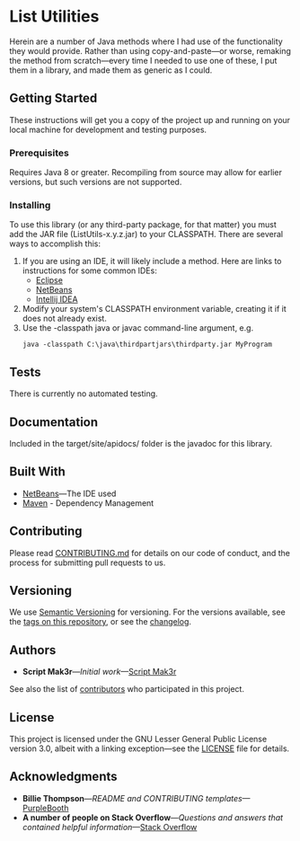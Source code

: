 # List Utilities

Herein are a number of Java methods where I had use of the functionality they would provide. Rather than using copy-and-paste—or worse, remaking the method from scratch—every time I needed to use one of these, I put them in a library, and made them as generic as I could.

## Getting Started

These instructions will get you a copy of the project up and running on your local machine for development and testing purposes.

### Prerequisites

Requires Java 8 or greater. Recompiling from source may allow for earlier versions, but such versions are not supported.

### Installing

To use this library (or any third-party package, for that matter) you must add the JAR file (ListUtils-x.y.z.jar) to your CLASSPATH. There are several ways to accomplish this:

 1. If you are using an IDE, it will likely include a method. Here are links to instructions for some common IDEs:
     - [Eclipse](https://javarevisited.blogspot.com/2016/07/eclipse-how-to-add-external-jar-into-classpath.html)
     - [NetBeans](https://netbeans.org/kb/74/java/project-setup.html#projects-classpath)
     - [Intellij IDEA](https://www.jetbrains.com/help/idea/library.html)
 2. Modify your system's CLASSPATH environment variable, creating it if it does not already exist.
 3. Use the -classpath java or javac command-line argument, e.g.
    ```
    java -classpath C:\java\thirdpartjars\thirdparty.jar MyProgram
    ```
## Tests

There is currently no automated testing.

## Documentation

Included in the target/site/apidocs/ folder is the javadoc for this library.

## Built With

* [NetBeans](https://netbeans.org/)—The IDE used
* [Maven](https://maven.apache.org/) - Dependency Management

## Contributing

Please read [CONTRIBUTING.md](https://github.com/Script-Mak3r/list-utilities-library/blob/master/CONTRIBUTING.md) for details on our code of conduct, and the process for submitting pull requests to us.

## Versioning

We use [Semantic Versioning](https://semver.org/) for versioning. For the versions available, see the [tags on this repository](https://github.com/Script-Mak3r/list-utilities-library/tags), or see the [changelog](CHANGELOG.md).

## Authors

* **Script Mak3r**—*Initial work*—[Script Mak3r](https://github.com/Script-Mak3r)

See also the list of [contributors](https://github.com/Script-Mak3r/list-utilities-library/contributors) who participated in this project.

## License

This project is licensed under the GNU Lesser General Public License version 3.0, albeit with a linking exception—see the [LICENSE](LICENSE) file for details.

## Acknowledgments

* **Billie Thompson**—*README and CONTRIBUTING templates*—[PurpleBooth](https://github.com/PurpleBooth)
* **A number of people on Stack Overflow**—*Questions and answers that contained helpful information*—[Stack Overflow](https://stackoverflow.com/)
